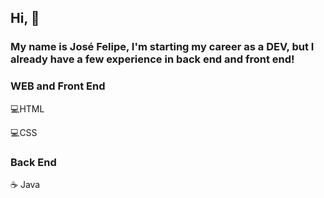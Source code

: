 ## Hi, :metal:
### My name is José Felipe, I'm starting my career as a DEV, but I already have a few experience in back end and front end!



### WEB and Front End
:computer:HTML

:computer:CSS
### Back End
:coffee: Java

